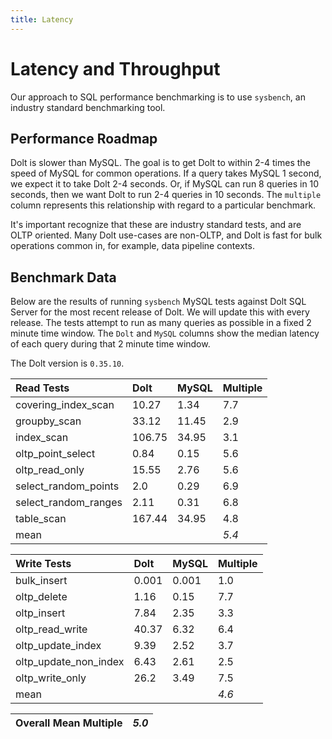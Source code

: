 ```yaml
---
title: Latency
---
```


# Latency and Throughput

Our approach to SQL performance benchmarking is to use `sysbench`, an
industry standard benchmarking tool.

## Performance Roadmap

Dolt is slower than MySQL. The goal is to get Dolt to within 2-4 times
the speed of MySQL for common operations. If a query takes MySQL 1
second, we expect it to take Dolt 2-4 seconds. Or, if MySQL can run 8
queries in 10 seconds, then we want Dolt to run 2-4 queries in 10
seconds. The `multiple` column represents this relationship with
regard to a particular benchmark.

It's important recognize that these are industry standard tests, and
are OLTP oriented. Many Dolt use-cases are non-OLTP, and Dolt is fast
for bulk operations common in, for example, data pipeline contexts.

## Benchmark Data

Below are the results of running `sysbench` MySQL tests against Dolt
SQL Server for the most recent release of Dolt. We will update this
with every release. The tests attempt to run as many queries as
possible in a fixed 2 minute time window. The `Dolt` and `MySQL`
columns show the median latency of each query during that 2 minute
time window.

The Dolt version is `0.35.10`.

| Read Tests | Dolt | MySQL | Multiple |
| :--- | :--- | :--- | :--- |
| covering\_index\_scan | 10.27 | 1.34 | 7.7 |
| groupby\_scan | 33.12 | 11.45 | 2.9 |
| index\_scan | 106.75 | 34.95 | 3.1 |
| oltp\_point\_select | 0.84 | 0.15 | 5.6 |
| oltp\_read\_only | 15.55 | 2.76 | 5.6 |
| select\_random\_points | 2.0 | 0.29 | 6.9 |
| select\_random\_ranges | 2.11 | 0.31 | 6.8 |
| table\_scan | 167.44 | 34.95 | 4.8 |
| mean |  |  | _5.4_ |

| Write Tests | Dolt | MySQL | Multiple |
| :--- | :--- | :--- | :--- |
| bulk\_insert | 0.001 | 0.001 | 1.0 |
| oltp\_delete | 1.16 | 0.15 | 7.7 |
| oltp\_insert | 7.84 | 2.35 | 3.3 |
| oltp\_read\_write | 40.37 | 6.32 | 6.4 |
| oltp\_update\_index | 9.39 | 2.52 | 3.7 |
| oltp\_update\_non\_index | 6.43 | 2.61 | 2.5 |
| oltp\_write\_only | 26.2 | 3.49 | 7.5 |
| mean |  |  | _4.6_ |

| Overall Mean Multiple | _5.0_ |
| :--- | :--- |
<br/>
